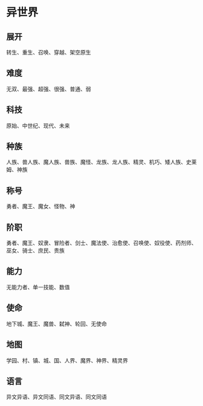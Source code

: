 # 异世界

## 展开
转生、重生、召唤、穿越、架空原生

## 难度
无双、最强、超强、很强、普通、弱

## 科技
原始、中世纪、现代、未来

## 种族
人族、兽人族、魔人族、兽族、魔怪、龙族、龙人族、精灵、机巧、矮人族、史莱姆、神族

## 称号
勇者、魔王、魔女、怪物、神

## 阶职
勇者、魔王、奴隶、冒险者、剑士、魔法使、治愈使、召唤使、奴役使、药剂师、巫女、骑士、庶民、贵族

## 能力
无能力者、单一技能、数值

## 使命
地下城、魔王、魔兽、弑神、轮回、无使命

## 地图
学园、村、镇、城、国、人界、魔界、神界、精灵界

## 语言
异文异语、异文同语、同文异语、同文同语

